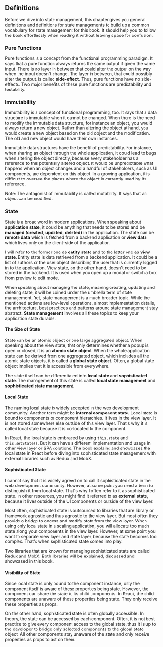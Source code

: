 ## Definitions

Before we dive into state management, this chapter gives you general definitions and definitions for state managements to build up a common vocabulary for state management for this book. It should help you to follow the book effortlessly when reading it without leaving space for confusion.

### Pure Functions

Pure functions is a concept from the functional programming paradigm. It says that a pure function always returns the same output if given the same input. There is no layer in between that could alter the output on the way when the input doesn't change. The layer in between, that could possibly alter the output, is called **side-effect**. Thus, pure functions have no side-effects. Two major benefits of these pure functions are predictability and testability.

### Immutability

Immutability is a concept of functional programming, too. It says that a data structure is immutable when it cannot be changed. When there is the need to modify the immutable data structure, for instance an object, you would always return a new object. Rather than altering the object at hand, you would create a new object based on the old object and the modification. The old and new object would have their own instances.

Immutable data structures have the benefit of predictability. For instance, when sharing an object through the whole application, it could lead to bugs when altering the object directly, because every stakeholder has a reference to this potentially altered object. It would be unpredictable what happens when an object changes and a handful of stakeholders, such as UI components, are dependent on this object. In a growing application, it is difficult to oversee the places where the object is currently used by its reference.

Note: The antagonist of immutability is called mutability. It says that an object can be modified.

### State

State is a broad word in modern applications. When speaking about **application state**, it could be anything that needs to be stored and be **managed (created, updated, deleted)** in the application. The state can be **remote data** which is fetched from a backend application or **view data** which lives only on the client-side of the application.

I will refer to the former one as **entity state** and to the latter one as **view state**. Entity state is data retrieved from a backend application. It could be a list of authors or the user object describing the user that is currently logged in to the application. View state, on the other hand, doesn't need to be stored in the backend. It is used when you open up a modal or switch a box from preview to edit mode.

When speaking about managing the state, meaning creating, updating and deleting state, it will be coined under the umbrella term of state management. Yet, state management is a much broader topic. While the mentioned actions are low-level operations, almost implementation details, the architecture, best practices and patterns around state management stay abstract. **State management** involves all these topics to keep your application state durable.

#### The Size of State

State can be an atomic object or one large aggregated object. When speaking about the view state, that only determines whether a popup is open or closed, it is an **atomic state object**. When the whole application state can be derived from one aggregated object, which includes all the atomic state objects, it is called a **global state object**. Often, a global state object implies that it is accessible from everywhere.

The state itself can be differentiated into **local state** and **sophisticated state**. The management of this state is called **local state management** and **sophisticated state management**.

#### Local State

The naming local state is widely accepted in the web development community. Another term might be **internal component state**. Local state is bound to components or component hierarchies. It lives in the view layer. It is not stored somewhere else outside of this view layer. That's why it is called local state because it is co-located to the component.

In React, the local state is embraced by using `this.state` and `this.setState()`. But it can have a different implementation and usage in other view layer or SPA solutions. The book explains and showcases the local state in React before diving into sophisticated state management with external libraries such as Redux and MobX.

#### Sophisticated State

I cannot say that it is widely agreed on to call it sophisticated state in the web development community. However, at some point you need a term to distinguish it from local state. That's why I often refer to it as sophisticated state. In other resources, you might find it referred to as **external state**, because it lives outside of the UI components or outside of the view layer.

Most often, sophisticated state is outsourced to libraries that are library or framework agnostic and thus agnostic to the view layer. But most often they provide a bridge to access and modify state from the view layer. When using only local state in a scaling application, you will allocate too much state along your components in the view layer. However, at some point you want to separate view layer and state layer, because the state becomes too complex. That's when sophisticated state comes into play.

Two libraries that are known for managing sophisticated state are called Redux and MobX. Both libraries will be explained, discussed and showcased in this book.

#### Visibility of State

Since local state is only bound to the component instance, only the component itself is aware of these properties being state. However, the component can share the state to its child components. In React, the child components are unaware of these properties being state. They only receive these properties as props.

On the other hand, sophisticated state is often globally accessible. In theory, the state can be accessed by each component. Often, it is not best practice to give every component access to the global state, thus it is up to the developer to bridge only selected components to the global state object. All other components stay unaware of the state and only receive properties as props to act on them.